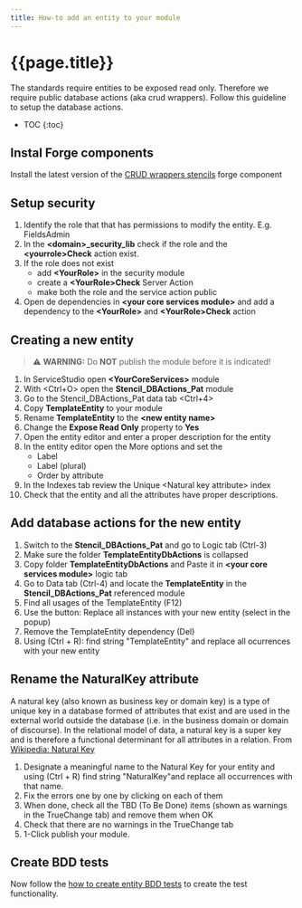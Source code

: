 ```yaml
---
title: How-to add an entity to your module
---
```


# {{page.title}}

The standards require entities to be exposed read only. Therefore we require public database actions (aka crud wrappers).
Follow this guideline to setup the database actions.

* TOC
{:toc}

## Instal Forge components

Install the latest version of the [CRUD wrappers stencils](https://www.outsystems.com/forge/component-overview/13991/crud-wrappers-stencils) forge component

## Setup security

1. Identify the role that that has permissions to modify the entity. E.g. FieldsAdmin
1. In the **\<domain\>_security_lib** check if the role and the **\<yourrole\>Check** action exist.
1. If the role does not exist
    * add **\<YourRole\>** in the security module
    * create a **\<YourRole\>Check** Server Action
    * make both the role and the service action public
1. Open de dependencies in **\<your core services module\>** and add a dependency to the **\<YourRole\>** and **\<YourRole\>Check** action

## Creating a new entity

 > :warning: **WARNING:** Do **NOT** publish the module before it is indicated!

1. In ServiceStudio open **\<YourCoreServices\>** module
1. With \<Ctrl+O\> open the **Stencil_DBActions_Pat** module
1. Go to the Stencil_DBActions_Pat data tab \<Ctrl+4\>
1. Copy **TemplateEntity** to your module
1. Rename **TemplateEntity** to the **\<new entity name\>**
1. Change the **Expose Read Only** property to **Yes**
1. Open the entity editor and enter a proper description for the entity
1. In the entity editor open the More options and set the
    * Label
    * Label (plural)
    * Order by attribute
1. In the Indexes tab review the Unique \<Natural key attribute\> index
1. Check that the entity and all the attributes have proper descriptions.

## Add database actions for the new entity

1. Switch to the **Stencil_DBActions_Pat** and go to Logic tab (Ctrl-3)
1. Make sure the folder **TemplateEntityDbActions** is collapsed
1. Copy folder **TemplateEntityDbActions** and Paste it in **\<your core services module\>** logic tab
1. Go to Data tab (Ctrl-4) and locate the **TemplateEntity** in the **Stencil_DBActions_Pat** referenced module
1. Find all usages of the TemplateEntity (F12)
1. Use the button: Replace all instances with your new entity (select in the popup)
1. Remove the TemplateEntity dependency (Del)
1. Using (Ctrl + R): find string "TemplateEntity" and replace all ocurrences with your new entity

## Rename the NaturalKey attribute

A natural key (also known as business key or domain key) is a type of unique key in a database formed of attributes that exist and are used in the external world outside the database (i.e. in the business domain or domain of discourse). In the relational model of data, a natural key is a super key and is therefore a functional determinant for all attributes in a relation. From [Wikipedia: Natural Key]

1. Designate a meaningful name to the Natural Key for your entity and using (Ctrl + R) find string "NaturalKey"and replace all occurrences with that name.
1. Fix the errors one by one by clicking on each of them
1. When done, check all the TBD (To Be Done) items (shown as warnings in the TrueChange tab) and remove them when OK
1. Check that there are no warnings in the TrueChange tab
1. 1-Click publish your module.

## Create BDD tests

Now follow the [how to create entity BDD tests](/how-to/how-to-create-entity-bdd-tests-from-a-stencil.md) to create the test functionality.

[Wikipedia: Natural Key]: https://en.wikipedia.org/wiki/Natural_key
